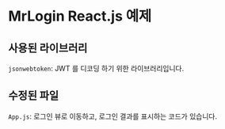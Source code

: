 # MrLogin React.js 예제

## 사용된 라이브러리

`jsonwebtoken`: JWT 를 디코딩 하기 위한 라이브러리입니다.

## 수정된 파일

`App.js`: 로그인 뷰로 이동하고, 로그인 결과를 표시하는 코드가 있습니다.
